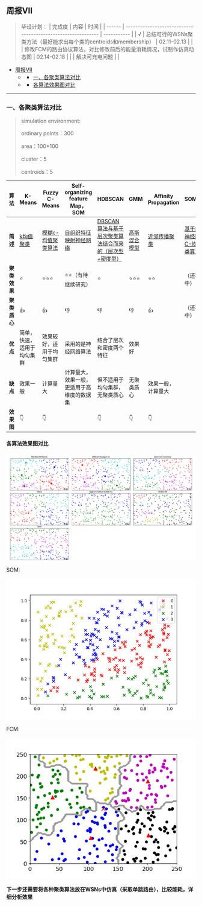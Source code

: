 ## 周报Ⅶ



> 毕设计划：
> | 完成度 | 内容                                                         | 时间        |
> | ------ | ------------------------------------------------------------ | ----------- |
> | √      | 总结可行的WSNs聚类方法（最好能求出每个类的centroids和membership） | 02.11-02.13 |
> |        | 修改FCM的路由协议算法，对比修改前后的能量消耗情况，试制作仿真动态图 | 02.14-02.18 |
> |        | 解决可充电问题                                               |             |

* [周报Ⅶ](#%E5%91%A8%E6%8A%A5%E2%85%B6)                                                                                 
  *  * [一、各聚类算法对比](#%E4%B8%80%E5%90%84%E8%81%9A%E7%B1%BB%E7%AE%97%E6%B3%95%E5%AF%B9%E6%AF%94)                        
    *  * [各算法效果图对比](#%E5%90%84%E7%AE%97%E6%B3%95%E6%95%88%E6%9E%9C%E5%9B%BE%E5%AF%B9%E6%AF%94) 

---



### 一、各聚类算法对比

>simulation environment:
>
>ordinary points：300
>
>area：100*100
>
>cluster：5
>
>centroids：5

| 算法         | K-Means | Fuzzy C-Means | Self-organizing feature Map，SOM | HDBSCAN | GMM  | Affinity Propagation | SOM+FCM |
| ------------ | ------- | ------------- | -------------------------------- | ------- | ---- | ---------------------- | ---------------------- |
| **简述**     | [k均值聚类](https://www.cnblogs.com/lliuye/p/9144312.html) | [模糊c-均值聚类算法](https://blog.csdn.net/on2way/article/details/47087201) | [自组织特征映射神经网络](https://www.cnblogs.com/gaosheng12138/p/8028021.html) | [DBSCAN算法与基于层次聚类算法结合而来的（层次型+密度型）](https://blog.csdn.net/ACM_hades/article/details/90906677) | [高斯混合模型](http://blog.sina.com.cn/s/blog_a36a563e0102y2ec.html) | [近邻传播聚类](http://wiki.swarma.net/index.php/Affinity_propagation_聚类) | [基于SOM神经网络的C-均值聚类算法](https://www.ixueshu.com/document/d74a2f857e1942e4.html) |
| **聚类效果** | ⭐ | ⭐⭐⭐ | ⭐⭐（有待继续研究） | ⭐ | ⭐⭐⭐ | ⭐⭐ | （还在研究中） |
| **聚类质心** | 👍 | 👍 | 👎 | 👎 | 👎 | 👍 | （还在研究中） |
| **优点** | 简单，快速，适用于均匀集群 | 效果较好，适用于均匀集群 | 采用的是神经网络算法 | 结合了层次和密度两个特征 | 效果好 |                        |                        |
| **缺点** | 效果一般 | 计算量大 | 计算量大，效果一般，更适用于高维度的数据集 | 但不适用于均匀集群，无聚类质心 | 无聚类质心 | 效果一般，计算量大 | |
| **效果图** | 👇 | 👇 | | 👇 | 👇 | 👇 | |

#### 各算法效果图对比



![comparing]( https://github.com/HenryChen1/Graduation-design-of-Wireless-sensor-network/blob/master/pic/report-7-1.png )

SOM:

![report-7-2](https://github.com/HenryChen1/Graduation-design-of-Wireless-sensor-network/blob/master/pic/report-7-2.png)

FCM: 

![report-7-3]( https://github.com/HenryChen1/Graduation-design-of-Wireless-sensor-network/blob/master/pic/report-7-3.png )



**下一步还需要将各种聚类算法放在WSNs中仿真（采取单跳路由），比较能耗，详细分析效果**